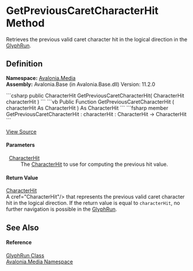 # GetPreviousCaretCharacterHit Method


Retrieves the previous valid caret character hit in the logical direction in the <a href="T_Avalonia_Media_GlyphRun">GlyphRun</a>.



## Definition
**Namespace:** <a href="N_Avalonia_Media">Avalonia.Media</a>  
**Assembly:** Avalonia.Base (in Avalonia.Base.dll) Version: 11.2.0

<Tabs groupId="api-code-preview">
<TabItem value="csharp" label="C#">
```csharp
public CharacterHit GetPreviousCaretCharacterHit(
	CharacterHit characterHit
)
```
</TabItem>
<TabItem value="vb" label="VB">
```vb
Public Function GetPreviousCaretCharacterHit ( 
	characterHit As CharacterHit
) As CharacterHit
```
</TabItem>
<TabItem value="fsharp" label="F#">
```fsharp
member GetPreviousCaretCharacterHit : 
        characterHit : CharacterHit -> CharacterHit 
```
</TabItem>
</Tabs>



<a href="https://github.com/AvaloniaUI/Avalonia/tree/master/src/Avalonia.Base/Media/GlyphRun.cs#L427" title="View the source code">View Source</a>



#### Parameters
<dl><dt>  <a href="T_Avalonia_Media_CharacterHit">CharacterHit</a></dt><dd>The <a href="T_Avalonia_Media_CharacterHit">CharacterHit</a> to use for computing the previous hit value.</dd></dl>

#### Return Value
<a href="T_Avalonia_Media_CharacterHit">CharacterHit</a>  
A cref="CharacterHit"/&gt; that represents the previous valid caret character hit in the logical direction. If the return value is equal to `characterHit`, no further navigation is possible in the <a href="T_Avalonia_Media_GlyphRun">GlyphRun</a>.

## See Also


#### Reference
<a href="T_Avalonia_Media_GlyphRun">GlyphRun Class</a>  
<a href="N_Avalonia_Media">Avalonia.Media Namespace</a>  
